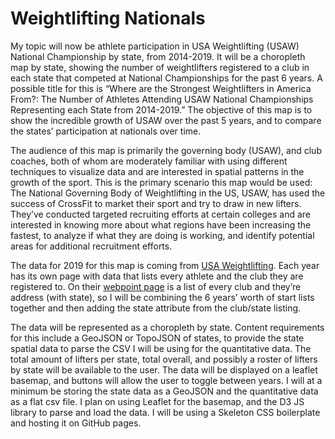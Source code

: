 # Weightlifting Nationals

My topic will now be athlete participation in USA Weightlifting (USAW) National Championship by state, from 2014-2019.  It will be a choropleth map by state, showing the number of weightlifters registered to a club in each state that competed at National Championships for the past 6 years.  A possible title for this is “Where are the Strongest Weightlifters in America From?: The Number of Athletes Attending USAW National Championships Representing each State from 2014-2019.”  The objective of this map is to show the incredible growth of USAW over the past 5 years, and to compare the states’ participation at nationals over time. 

The audience of this map is primarily the governing body (USAW), and club coaches, both of whom are moderately familiar with using different techniques to visualize data and are interested in spatial patterns in the growth of the sport.  This is the primary scenario this map would be used: The National Governing Body of Weightlifting in the US, USAW, has used the success of CrossFit to market their sport and try to draw in new lifters.  They’ve conducted targeted recruiting efforts at certain colleges and are interested in knowing more about what regions have been increasing the fastest, to analyze if what they are doing is working, and identify potential areas for additional recruitment efforts. 

The data for 2019 for this map is coming from [USA Weightlifting](https://www.teamusa.org/USA-Weightlifting/Events/2019/May/09/National-Championships).  Each year has its own page with data that lists every athlete and the club they are registered to.  On their [webpoint page](https://webpoint.usaweightlifting.org/wp15/Companies/Clubs.wp) is a list of every club and they’re address (with state), so I will be combining the 6 years’ worth of start lists together and then adding the state attribute from the club/state listing.  

The data will be represented as a choropleth by state.  Content requirements for this include a GeoJSON or TopoJSON of states, to provide the state spatial data to parse the CSV I will be using for the quantitative data.   The total amount of lifters per state, total overall, and possibly a roster of lifters by state will be available to the user.  The data will be displayed on a leaflet basemap, and buttons will allow the user to toggle between years.  I will at a minimum be storing the state data as a GeoJSON and the quantitative data as a flat csv file.  I plan on using Leaflet for the basemap, and the D3 JS library to parse and load the data.  I will be using a Skeleton CSS boilerplate and hosting it on GitHub pages. 
